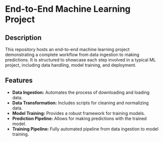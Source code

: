 # End-to-End Machine Learning Project

## Description
This repository hosts an end-to-end machine learning project demonstrating a complete workflow from data ingestion to making predictions. It is structured to showcase each step involved in a typical ML project, including data handling, model training, and deployment.

## Features
- **Data Ingestion:** Automates the process of downloading and loading data.
- **Data Transformation:** Includes scripts for cleaning and normalizing data.
- **Model Training:** Provides a robust framework for training models.
- **Prediction Pipeline:** Allows for making predictions with the trained model.
- **Training Pipeline:** Fully automated pipeline from data ingestion to model training.